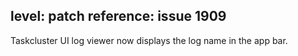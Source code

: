 level: patch
reference: issue 1909
---
Taskcluster UI log viewer now displays the log name in the app bar.